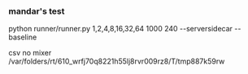 ### mandar's test 

python runner/runner.py 1,2,4,8,16,32,64 1000 240 --serversidecar --baseline 


csv no mixer /var/folders/rt/610_wrfj70q8221h55lj8rvr009rz8/T/tmp887k59rw 

